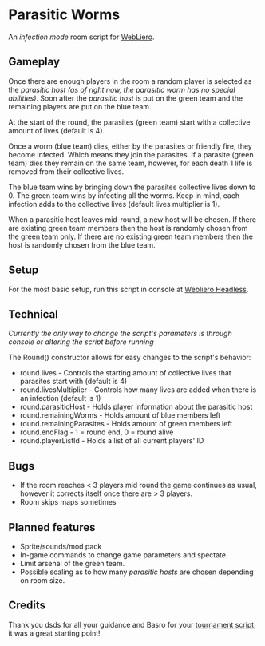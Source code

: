 # Parasitic Worms
An *infection mode* room script for [WebLiero](https://www.webliero.com/).

## Gameplay
Once there are enough players in the room a random player is selected as the *parasitic host (as of right now, the parasitic worm has no special abilities)*.
Soon after the *parasitic host* is put on the green team and the remaining players are put on the blue team.

At the start of the round, the parasites (green team) start with a collective amount of lives (default is 4).

Once a worm (blue team) dies, either by the parasites or friendly fire, they become infected. Which means they join the parasites.
If a parasite (green team) dies they remain on the same team, however, for each death 1 life is removed from their collective lives.

The blue team wins by bringing down the parasites collective lives down to 0.
The green team wins by infecting all the worms. Keep in mind, each infection adds to the collective lives (default lives multiplier is 1).

When a parasitic host leaves mid-round, a new host will be chosen.
If there are existing green team members then the host is randomly chosen from the green team only. If there are no existing green team members then the host is randomly chosen from the blue team.

## Setup
For the most basic setup, run this script in console at [Webliero Headless](https://www.webliero.com/headless).

## Technical
*Currently the only way to change the script's parameters is through console or altering the script before running*


The Round() constructor allows for easy changes to the script's behavior:
- round.lives - Controls the starting amount of collective lives that parasites start with (default is 4)
- round.livesMultiplier - Controls how many lives are added when there is an infection (default is 1)
- round.parasiticHost - Holds player information about the parasitic host
- round.remainingWorms - Holds amount of blue members left
- round.remainingParasites - Holds amount of green members left
- round.endFlag - 1 = round end, 0 = round alive
- round.playerListId - Holds a list of all current players' ID

## Bugs
- If the room reaches < 3 players mid round the game continues as usual, however it corrects itself once there are > 3 players.
- Room skips maps sometimes

## Planned features
- Sprite/sounds/mod pack
- In-game commands to change game parameters and spectate.
- Limit arsenal of the green team.
- Possible scaling as to how many *parasitic hosts* are chosen depending on room size.

## Credits
Thank you dsds for all your guidance and Basro for your [tournament script](https://gitlab.com/webliero/tournament-room), it was a great starting point!

